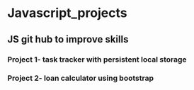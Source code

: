 # Javascript_projects
## JS git hub to improve skills
### Project 1- task tracker with persistent local storage
### Project 2- loan calculator using bootstrap 
